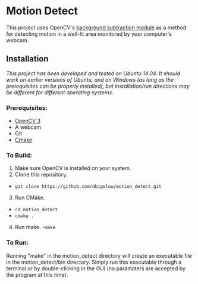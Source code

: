 # Motion Detect

This project uses OpenCV's [background subtraction module](http://docs.opencv.org/3.0.0/d1/dc5/tutorial_background_subtraction.html) as a method for detecting motion in a well-lit area monitored by your computer's webcam.

## Installation

*This project has been developed and tested on Ubuntu 14.04. It should work on earlier versions of Ubuntu, and on Windows (as long as the prerequisites can be properly installed), but installation/run directions may be different for different operating systems.*

### Prerequisites:
* [OpenCV 3](http://docs.opencv.org/3.0-rc1/df/d65/tutorial_table_of_content_introduction.html)
* A webcam
* Git
* [Cmake](https://cmake.org/overview/)

### To Build:
1. Make sure OpenCV is installed on your system.
2. Clone this repository.
  - `git clone https://github.com/dbigelow/motion_detect.git`
3. Run CMake.
  - `cd motion_detect`
  - `cmake .`
4. Run make.
  -`make`

### To Run:
Running "make" in the motion_detect directory will create an executable file in the motion_detect/bin directory. Simply run this executable through a terminal or by double-clicking in the GUI (no paramaters are accepted by the program at this time).
